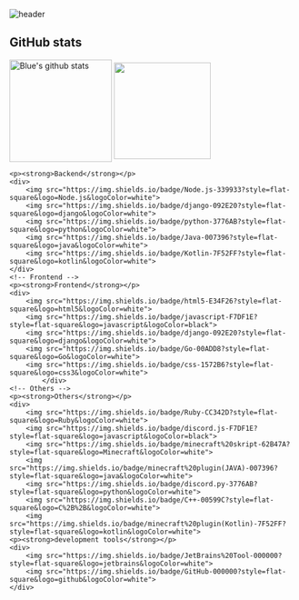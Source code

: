 <!--
**bluestone1892/bluestone1892** is a ✨ _special_ ✨ repository because its `README.md` (this file) appears on your GitHub profile.

Here are some ideas to get you started:

- 🔭 I’m currently working on ...
- 🌱 I’m currently learning ...
- 👯 I’m looking to collaborate on ...
- 🤔 I’m looking for help with ...
- 💬 Ask me about ...
- 📫 How to reach me: ...
- 😄 Pronouns: ...
- ⚡ Fun fact: ...
-->

![header](https://capsule-render.vercel.app/api?type=venom&fontColor=FFFFFF&color=0:EEFF00,100:a82da8&text=Welcome%20to%20MY%20GitHub%20👋&animation=twinkling&fontSize=40&fontAlignY=50&fontAlign=50&height=180)


##  GitHub stats

<a href="https://github.com/bluestone1892/bluestone1892"><img align="center" style="height:180px" src="https://github-readme-stats.vercel.app/api?username=bluestone1892&show_icons=true&include_all_commits=true&theme=tokyonight&hide_border=true" alt="Blue's github stats" /></a>
<a href="https://github.com/bluestone1892"><img align="center" style="height:170px" src="https://github-readme-stats.vercel.app/api/top-langs/?username=bluestone1892&layout=compact&theme=tokyonight&hide_border=true" /></a> 
<!-- ##  Solved.ac stats 
  <div>
  <img src="http://mazandi.herokuapp.com/api?handle=bluestone1892&theme=warm"/>
  <img src="http://mazassumnida.wtf/api/v2/generate_badge?boj=bluestone1892"/>
  </div>
  
 ##  Contact 
 <div style="display:flex; flex-direction:row;">
    <a href="mailto:bluestone1892@gmail.com">
        <img src="https://img.shields.io/badge/Gmail-EA4335?style=for-the-badge&logo=Gmail&logoColor=white">
    </a>
    <a href="https://discordapp.com/users/613686564840669185">
        <img src= "https://img.shields.io/badge/ Discord-5865F2?style=for-the-badge&logo=Discord&logoColor=white">
    </a>
</div><br>

##  Tech Stack
<div style="display:flex; flex-direction:column; align-items:flex-start;">
    <!-- Backend -->
    <p><strong>Backend</strong></p>
    <div>
        <img src="https://img.shields.io/badge/Node.js-339933?style=flat-square&logo=Node.js&logoColor=white">
        <img src="https://img.shields.io/badge/django-092E20?style=flat-square&logo=django&logoColor=white"> 
        <img src="https://img.shields.io/badge/python-3776AB?style=flat-square&logo=python&logoColor=white"> 
        <img src="https://img.shields.io/badge/Java-007396?style=flat-square&logo=java&logoColor=white"> 
        <img src="https://img.shields.io/badge/Kotlin-7F52FF?style=flat-square&logo=kotlin&logoColor=white">
    </div>
    <!-- Frontend -->
    <p><strong>Frontend</strong></p>
    <div>
        <img src="https://img.shields.io/badge/html5-E34F26?style=flat-square&logo=html5&logoColor=white"> 
        <img src="https://img.shields.io/badge/javascript-F7DF1E?style=flat-square&logo=javascript&logoColor=black"> 
        <img src="https://img.shields.io/badge/django-092E20?style=flat-square&logo=django&logoColor=white"> 
        <img src="https://img.shields.io/badge/Go-00ADD8?style=flat-square&logo=Go&logoColor=white"> 
        <img src="https://img.shields.io/badge/css-1572B6?style=flat-square&logo=css3&logoColor=white"> 
            </div>
    <!-- Others -->
    <p><strong>Others</strong></p>
    <div>
        <img src="https://img.shields.io/badge/Ruby-CC342D?style=flat-square&logo=Ruby&logoColor=white">
        <img src="https://img.shields.io/badge/discord.js-F7DF1E?style=flat-square&logo=javascript&logoColor=black"> 
        <img src="https://img.shields.io/badge/minecraft%20skript-62B47A?style=flat-square&logo=Minecraft&logoColor=white">
        <img src="https://img.shields.io/badge/minecraft%20plugin(JAVA)-007396?style=flat-square&logo=java&logoColor=white">
        <img src="https://img.shields.io/badge/discord.py-3776AB?style=flat-square&logo=python&logoColor=white">
        <img src="https://img.shields.io/badge/C++-00599C?style=flat-square&logo=C%2B%2B&logoColor=white">
        <img src="https://img.shields.io/badge/minecraft%20plugin(Kotlin)-7F52FF?style=flat-square&logo=kotlin&logoColor=white">
    <p><strong>development tools</strong></p>
    <div> 
        <img src="https://img.shields.io/badge/JetBrains%20Tool-000000?style=flat-square&logo=jetbrains&logoColor=white">
        <img src="https://img.shields.io/badge/GitHub-000000?style=flat-square&logo=github&logoColor=white">
    </div>
    

